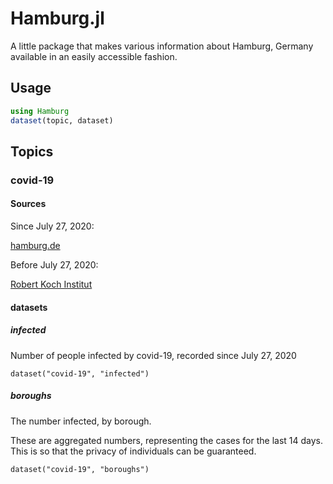 # Hamburg.jl

A little package that makes various information about Hamburg, Germany available in an easily accessible fashion.

## Usage

```julia
using Hamburg
dataset(topic, dataset)
```

## Topics

### covid-19

#### Sources

Since July 27, 2020:

[hamburg.de](https://www.hamburg.de/corona-zahlen)

Before July 27, 2020:

[Robert Koch Institut](https://www.rki.de/DE/Content/InfAZ/N/Neuartiges_Coronavirus/Situationsberichte/Gesamt.html)

#### datasets

##### infected

Number of people infected by covid-19, recorded since July 27, 2020

`dataset("covid-19", "infected")`

##### boroughs

The number infected, by borough.

These are aggregated numbers, representing the cases for the last 14 days. This is so that the privacy of individuals can be guaranteed.

`dataset("covid-19", "boroughs")`
